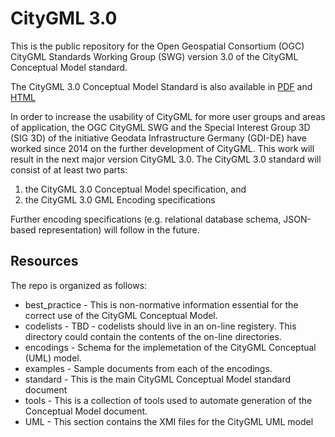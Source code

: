 CityGML 3.0
===========

This is the public repository for the Open Geospatial Consortium (OGC) CityGML Standards Working Group (SWG) version 3.0 of the CityGML Conceptual Model standard.

The CityGML 3.0 Conceptual Model Standard is also available in [PDF](http://docs.ogc.org/DRAFTS/20-010.pdf) and [HTML](http://docs.ogc.org/DRAFTS/20-010.html)

In order to increase the usability of CityGML for more user groups and areas of application, the OGC CityGML SWG and the Special Interest Group 3D (SIG 3D) of the initiative Geodata Infrastructure Germany (GDI-DE) have worked since 2014 on the further development of CityGML. This work will result in the next major version CityGML 3.0. The CityGML 3.0 standard will consist of at least two parts: 
1. the CityGML 3.0 Conceptual Model specification, and 
2. the CityGML 3.0 GML Encoding specifications

Further encoding specifications (e.g. relational database schema, JSON-based representation) will follow in the future.

Resources
---------
The repo is organized as follows:

* best_practice - This is non-normative information essential for the correct use of the CityGML Conceptual Model.
* codelists - TBD - codelists should live in an on-line registery. This directory could contain the contents of the on-line directories.
* encodings - Schema for the implemetation of the CityGML Conceptual (UML) model. 
* examples - Sample documents from each of the encodings.
* standard - This is the main CityGML Conceptual Model standard document
* tools - This is a collection of tools used to automate generation of the Conceptual Model document.
* UML - This section contains the XMI files for the CityGML UML model


